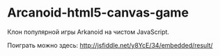 Arcanoid-html5-canvas-game
==========================
Клон популярной игры Arkanoid на чистом JavaScript.

Поиграть можно здесь: http://jsfiddle.net/y8YcE/34/embedded/result/
